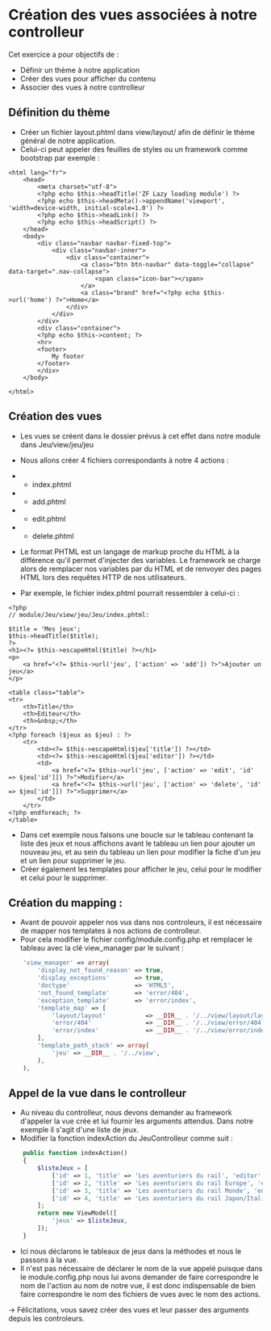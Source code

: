 # Création des vues associées à notre controlleur 

Cet exercice a pour objectifs de :
* Définir un thème à notre application
* Créer des vues pour afficher du contenu
* Associer des vues à notre controlleur

## Définition du thème
* Créer un fichier layout.phtml dans view/layout/ afin de définir le thème général de notre application.
* Celui-ci peut appeler des feuilles de styles ou un framework comme bootstrap par exemple :
```
<html lang="fr">
    <head>
        <meta charset="utf-8">
        <?php echo $this->headTitle('ZF Lazy loading module') ?>
        <?php echo $this->headMeta()->appendName('viewport', 'width=device-width, initial-scale=1.0') ?>
        <?php echo $this->headLink() ?>
        <?php echo $this->headScript() ?>
    </head>
    <body>
        <div class="navbar navbar-fixed-top">
            <div class="navbar-inner">
                <div class="container">
                    <a class="btn btn-navbar" data-toggle="collapse" data-target=".nav-collapse">
                        <span class="icon-bar"></span>
                    </a>
                    <a class="brand" href="<?php echo $this->url('home') ?>">Home</a>
                </div>
            </div>
        </div>
        <div class="container">
        <?php echo $this->content; ?>
        <hr>
        <footer>
            My footer
        </footer>
        </div>
    </body>

</html>
```

## Création des vues 

* Les vues se créent dans le dossier prévus à cet effet dans notre module dans Jeu/view/jeu/jeu 
* Nous allons créer 4 fichiers correspondants à notre 4 actions :
* * index.phtml
* * add.phtml
* * edit.phtml
* * delete.phtml
* Le format PHTML est un langage de markup proche du HTML à la différence qu'il permet d'injecter des variables. Le framework se charge alors de remplacer nos variables par du HTML et de renvoyer des pages HTML lors des requêtes HTTP de nos utilisateurs.

* Par exemple, le fichier index.phtml pourrait ressembler à celui-ci :
``` 
<?php
// module/Jeu/view/jeu/Jeu/index.phtml:

$title = 'Mes jeux';
$this->headTitle($title);
?>
<h1><?= $this->escapeHtml($title) ?></h1>
<p>
    <a href="<?= $this->url('jeu', ['action' => 'add']) ?>">Ajouter un jeu</a>
</p>

<table class="table">
<tr>
    <th>Title</th>
    <th>Editeur</th>
    <th>&nbsp;</th>
</tr>
<?php foreach ($jeux as $jeu) : ?>
    <tr>
        <td><?= $this->escapeHtml($jeu['title']) ?></td>
        <td><?= $this->escapeHtml($jeu['editor']) ?></td>
        <td>
            <a href="<?= $this->url('jeu', ['action' => 'edit', 'id' => $jeu['id']]) ?>">Modifier</a>
            <a href="<?= $this->url('jeu', ['action' => 'delete', 'id' => $jeu['id']]) ?>">Supprimer</a>
        </td>
    </tr>
<?php endforeach; ?>
</table>
```
* Dans cet exemple nous faisons une boucle sur le tableau contenant la liste des jeux et nous affichons avant le tableau un lien pour ajouter un nouveau jeu, et au sein du tableau un lien pour modifier la fiche d'un jeu et un lien pour supprimer le jeu.
* Créer également les templates pour afficher le jeu, celui pour le modifier et celui pour le supprimer.

## Création du mapping :
* Avant de pouvoir appeler nos vus dans nos controleurs, il est nécessaire de mapper nos templates à nos actions de controlleur.
* Pour cela modifier le fichier config/module.config.php et remplacer le tableau avec la clé view_manager par le suivant :
``` php
    'view_manager' => array(
        'display_not_found_reason' => true,
        'display_exceptions'       => true,
        'doctype'                  => 'HTML5',
        'not_found_template'       => 'error/404',
        'exception_template'       => 'error/index',
        'template_map' => [
            'layout/layout'           => __DIR__ . '/../view/layout/layout.phtml',
            'error/404'               => __DIR__ . '/../view/error/404.phtml',
            'error/index'             => __DIR__ . '/../view/error/index.phtml',
        ],
        'template_path_stack' => array(
            'jeu' => __DIR__ . '/../view',
        ),
    ),
```

## Appel de la vue dans le controlleur

* Au niveau du controlleur, nous devons demander au framework d'appeler la vue crée et lui fournir les arguments attendus. Dans notre exemple il s'agit d'une liste de jeux. 
* Modifier la fonction indexAction du JeuControlleur comme suit :
``` php 
    public function indexAction()
    {
        $listeJeux = [
            ['id' => 1, 'title' => 'Les aventuriers du rail', 'editor' => 'Asmodée'],
            ['id' => 2, 'title' => 'Les aventuriers du rail Europe', 'editor' => 'Asmodée'],
            ['id' => 3, 'title' => 'Les aventuriers du rail Monde', 'editor' => 'Asmodée'],
            ['id' => 4, 'title' => 'Les aventuriers du rail Japon/Italie', 'editor' => 'Asmodée'],
        ];
        return new ViewModel([
            'jeux' => $listeJeux,
        ]);
    }
```
* Ici nous déclarons le tableaux de jeux dans la méthodes et nous le passons à la vue.
* Il n'est pas nécessaire de déclarer le nom de la vue appelé puisque dans le module.config.php nous lui avons demander de faire correspondre le nom de l'action au nom de notre vue, il est donc indispensable de bien faire correspondre le nom des fichiers de vues avec le nom des actions. 

-> Félicitations, vous savez créer des vues et leur passer des arguments depuis les controleurs.
